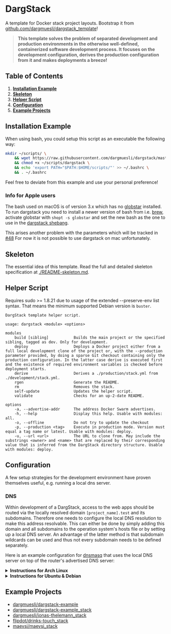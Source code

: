 # DargStack

A template for Docker stack project layouts.
Bootstrap it from [github.com/dargmuesli/dargstack_template](https://github.com/dargmuesli/dargstack_template)!

> **This template solves the problem of separated development and production environments in the otherwise well-defined, containerized software development process.
> It focuses on the development configuration, derives the production configuration from it and makes deployments a breeze!**


## Table of Contents

1. **[Installation Example](#installation-example)**
1. **[Skeleton](#skeleton)**
1. **[Helper Script](#helper-script)**
1. **[Configuration](#configuration)**
1. **[Example Projects](#example-projects)**


## Installation Example

When using bash, you could setup this script as an executable the following way:

```bash
mkdir ~/scripts/ \
    && wget https://raw.githubusercontent.com/dargmuesli/dargstack/master/src/dargstack -O ~/scripts/dargstack \
    && chmod +x ~/scripts/dargstack \
    && echo 'export PATH="$PATH:$HOME/scripts/"' >> ~/.bashrc \
    && . ~/.bashrc
```

Feel free to deviate from this example and use your personal preference!

### Info for Apple users

The bash used on macOS is of version 3.x which has no [globstar](https://www.gnu.org/software/bash/manual/html_node/The-Shopt-Builtin.html) installed.
To run dargstack you need to install a newer version of bash from i.e. [brew](https://brew.sh/), activate globstar with `shopt -s globstar` and set the new bash as the one to use in the [dargstack shebang](https://github.com/dargmuesli/dargstack/blob/master/src/dargstack#L1).

This arises another problem with the parameters which will be tracked in [#48](https://github.com/dargmuesli/dargstack/issues/48)
For now it is not possible to use dargstack on mac unfortunately.


## Skeleton

The essential idea of this template.
Read the full and detailed skeleton specification at [./README-skeleton.md](./README-skeleton.md).


## Helper Script

Requires sudo >= 1.8.21 due to usage of the extended --preserve-env list syntax.
That means the minimum supported Debian version is `buster`.

```
DargStack template helper script.

usage: dargstack <module> <options>

modules
    build [sibling]           Builds the main project or the specified sibling, tagged as dev. Only for development.
    deploy                    Deploys a Docker project either from a full local development clone of the project or, with the --production parameter provided, by doing a sparse Git checkout containing only the production configuration. In the latter case derive is executed first and the existence of required environment variables is checked before deployment starts.
    derive                    Derives a ./production/stack.yml from ./development/stack.yml.
    rgen                      Generate the README.
    rm                        Removes the stack.
    self-update               Updates the helper script.
    validate                  Checks for an up-2-date README.

options
    -a, --advertise-addr      The address Docker Swarm advertises.
    -h, --help                Display this help. Usable with modules: all.
    -o, --offline             Do not try to update the checkout
    -p, --production <tag>    Execute in production mode. Version must equal a tag name or latest. Usable with modules: deploy.
    -u, --url <url>           The URL to clone from. May include the substrings <owner> and <name> that are replaced by their corresponding value that is inferred from the DargStack directory structure. Usable with modules: deploy.
```


## Configuration

A few setup strategies for the development environment have proven themselves useful, e.g. running a local dns server.


### DNS

Within development of a DargStack, access to the web apps should be routed via the locally resolved domain `[project_name].test` and its subdomains.
Therefore one needs to configure the local DNS resolution to make this address resolvable.
This can either be done by simply adding this domain and all subdomains to the operation system's hosts file or by setting up a local DNS server.
An advantage of the latter method is that subdomain wildcards can be used and thus not every subdomain needs to be defined separately.

Here is an example configuration for [dnsmasq](https://en.wikipedia.org/wiki/Dnsmasq) that uses the local DNS server on top of the router's advertised DNS server:

<details>
  <summary><b>Instructions for Arch Linux</b></summary>

  `/etc/dnsmasq.conf`
  ```env
  # Files to read resolv configuration from.
  conf-file=/etc/dnsmasq-openresolv.conf
  resolv-file=/etc/dnsmasq-resolv.conf

  # Limit to machine-wide requests.
  listen-address=::1,127.0.0.1

  # Wildcard DNS.
  address=/.test/127.0.0.1

  # Enable logging (systemctl status dnsmasq).
  #log-queries
  ```

  `/etc/NetworkManager/NetworkManager.conf`
  ```env
  [main]

  # Don't touch `/etc/resolv.conf`.
  rc-manager=resolvconf
  ```

  `/etc/resolvconf.conf`
  ```env
  # Limit to machine-wide requests.
  name_servers="::1 127.0.0.1"

  # Files to output resolv configuration to.
  dnsmasq_conf=/etc/dnsmasq-openresolv.conf
  dnsmasq_resolv=/etc/dnsmasq-resolv.conf
  ```

  Then run `sudo resolvconf -u`!
</details>

<details>
  <summary><b>Instructions for Ubuntu & Debian</b></summary>

  `/etc/dnsmasq.conf`
  ```env
  # Files to read resolv configuration from.
  resolv-file=/etc/resolvconf/resolv.conf.d/original

  # Limit to machine-wide requests.
  listen-address=::1,127.0.0.1

  # Wildcard DNS.
  address=/.test/127.0.0.1

  # Enable logging (systemctl status dnsmasq).
  #log-queries
  ```

  `/etc/NetworkManager/NetworkManager.conf`
  ```env
  [main]

  # Don't touch `/etc/resolv.conf`.
  rc-manager=resolvconf
  systemd-resolved=false # for Ubuntu and Debian
  ```

  `/etc/resolvconf/resolv.conf.d/head`
  ```env
  nameserver=::1
  nameserver=127.0.0.1
  ```

  ---

  If on [WSL](https://docs.microsoft.com/en-us/windows/wsl/install):

  `/etc/wsl.conf`
  ```env
  [network]
  generateResolvConf = false

  [boot]
  command="dpkg-reconfigure --frontend=noninteractive resolvconf && resolvconf -u && service docker start && service dnsmasq start && service resolvconf start"
  ```
</details>


## Example Projects

- [dargmuesli/dargstack-example](https://github.com/dargmuesli/dargstack-example/)
- [dargmuesli/dargstack-example_stack](https://github.com/dargmuesli/dargstack-example_stack/)
- [dargmuesli/jonas-thelemann_stack](https://github.com/dargmuesli/jonas-thelemann_stack/)
- [flipdot/drinks-touch_stack](https://github.com/flipdot/drinks-touch_stack/)
- [maevsi/maevsi_stack](https://github.com/maevsi/maevsi_stack/)
